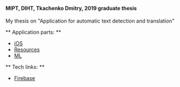#### MIPT, DIHT, Tkachenko Dmitry, 2019 graduate thesis
My thesis on "Application for automatic text detection and translation"

** Application parts: **
* [iOS](https://github.com/klabertants/mipt_thesis/tree/master/iOS/)
* [Resources](https://github.com/klabertants/mipt_thesis/tree/master/res/)
* [ML](https://github.com/klabertants/mipt_thesis/tree/master/ML/)

** Tech links: **
* [Firebase](https://console.firebase.google.com/u/3/project/speakthru-d756b/overview)
